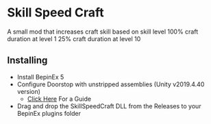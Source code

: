 # Skill Speed Craft

A small mod that increases craft skill based on skill level
100% craft duration at level 1
25% craft duration at level 10

## Installing

- Install BepinEx 5
- Configure Doorstop with unstripped assemblies (Unity v2019.4.40 version)
  - [Click Here](https://obenseuermodding.github.io/Information/www/Guides/Configuring-Doorstop.html) For a Guide
- Drag and drop the SkillSpeedCraft DLL from the Releases to your BepinEx plugins folder
